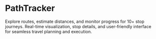 # PathTracker

Explore routes, estimate distances, and monitor progress for 10+ stop journeys. Real-time visualization, stop details, and user-friendly interface for seamless travel planning and execution.
